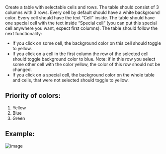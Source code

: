Create a table with selectable cells and rows. The table should consist of 3 columns with 3 rows.
Every cell by default should have a white background color. Every cell should have the text “Cell”
inside. The table should have one special cell with the text inside “Special cell” (you can put this
special cell anywhere you want, expect first columns). The table should follow the next
functionality:

- If you click on some cell, the background color on this cell should toggle to yellow.
- If you click on a cell in the first column the row of the selected cell should toggle background
  color to blue. Note: if in this row you select some other cell with the color yellow, the color
  of this row should not be changed.
- If you click on a special cell, the background color on the whole table and cells, that were
  not selected should toggle to yellow.

## Priority of colors:

1. Yellow
2. Blue
3. Green

## Example:
![image](https://user-images.githubusercontent.com/59802802/180289459-4634b028-fe89-4735-8d68-0e9b66ba5726.png)

